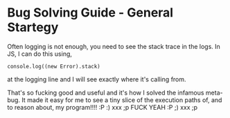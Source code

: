 # Bug Solving Guide - General Startegy

Often logging is not enough, you need to see the stack trace in the logs. In JS, I can do this using,

`console.log((new Error).stack)`

at the logging line and I will see exactly where it's calling from.

That's so fucking good and useful and it's how I solved the infamous meta-bug. It made it easy for me to see a tiny slice of the execution paths of, and to reason about, my program!!!! :P :) xxx ;p FUCK YEAH :P ;) xxx ;p


